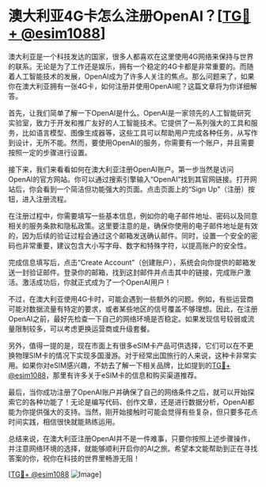 # 澳大利亚4G卡怎么注册OpenAI？[[TG💪+ @esim1088](https://t.me/s/esim1088)]

澳大利亚是一个科技发达的国家，很多人都喜欢在这里使用4G网络来保持与世界的联系。无论是为了工作还是娱乐，拥有一个稳定的4G卡都是非常重要的。而随着人工智能技术的发展，OpenAI成为了许多人关注的焦点。那么问题来了，如果你在澳大利亚拥有一张4G卡，如何注册并使用OpenAI呢？这篇文章将为你详细解答。

首先，让我们简单了解一下OpenAI是什么。OpenAI是一家领先的人工智能研究实验室，致力于开发和推广友好的人工智能技术。它提供了一系列强大的工具和服务，比如语言模型、图像生成器等，这些工具可以帮助用户完成各种任务，从写作到设计，无所不能。然而，要使用OpenAI的服务，你需要有一个账户，并且需要按照一定的步骤进行设置。

接下来，我们来看看如何在澳大利亚注册OpenAI账户。第一步当然是访问OpenAI的官方网站。你可以通过搜索引擎输入“OpenAI”找到其官网链接。打开网站后，你会看到一个简洁但功能强大的页面。点击页面上的“Sign Up”（注册）按钮，进入注册流程。

在注册过程中，你需要填写一些基本信息，例如你的电子邮件地址、密码以及同意相关的服务条款和隐私政策。这里要注意的是，确保你使用的电子邮件地址是有效的，因为后续的验证过程会通过这个邮箱发送确认邮件。同时，设置一个安全的密码也非常重要，建议包含大小写字母、数字和特殊字符，以提高账户的安全性。

完成信息填写后，点击“Create Account”（创建账户），系统会向你提供的邮箱发送一封验证邮件。登录你的邮箱，找到这封邮件并点击其中的链接，完成账户激活。激活成功后，你就正式成为了一个OpenAI用户！

不过，在澳大利亚使用4G卡时，可能会遇到一些额外的问题。例如，有些运营商可能对数据流量有特定的要求，或者某些地区的信号覆盖不够理想。因此，在注册OpenAI之前，最好先检查一下自己的网络环境是否稳定。如果发现信号较弱或流量限制较多，可以考虑更换运营商或升级套餐。

另外，值得一提的是，现在市面上有很多eSIM卡产品可供选择，它们可以在不更换物理SIM卡的情况下实现多国漫游。对于经常出国旅行的人来说，这种卡非常实用。如果你对eSIM感兴趣，不妨去了解一下相关品牌，比如提到的[TG💪+ @esim1088](https://t.me/s/esim1088)，那里有许多关于eSIM卡的信息和购买渠道推荐。

最后，当你成功注册了OpenAI账户并确保了自己的网络条件之后，就可以开始探索它的各种功能了！无论是编写代码、创作文章，还是进行数据分析，OpenAI都能为你提供强大的支持。当然，刚开始接触时可能会觉得有些复杂，但只要多花点时间实践，相信很快就能熟练运用。

总结来说，在澳大利亚注册OpenAI并不是一件难事，只要你按照上述步骤操作，并注意网络环境的选择，就能够顺利开启你的AI之旅。希望本文能帮助到正在寻找答案的你，祝你在科技的世界里畅游无阻！

[[TG💪+ @esim1088](https://t.me/s/esim1088) ![Image](https://i.postimg.cc/4NQfJmqS/Snipaste-2025-05-13-00-14-12.png)]